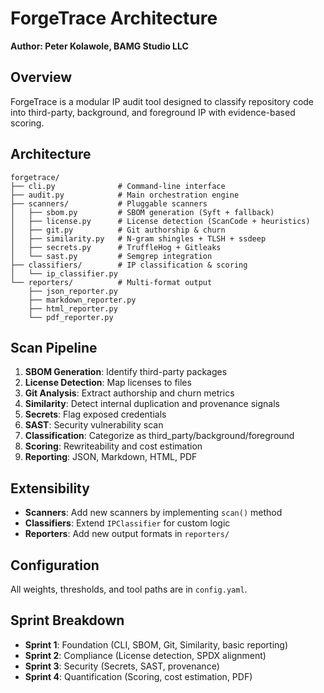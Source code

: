 # ForgeTrace Architecture

**Author: Peter Kolawole, BAMG Studio LLC**

## Overview

ForgeTrace is a modular IP audit tool designed to classify repository code into third-party, background, and foreground IP with evidence-based scoring.

## Architecture

```
forgetrace/
├── cli.py              # Command-line interface
├── audit.py            # Main orchestration engine
├── scanners/           # Pluggable scanners
│   ├── sbom.py         # SBOM generation (Syft + fallback)
│   ├── license.py      # License detection (ScanCode + heuristics)
│   ├── git.py          # Git authorship & churn
│   ├── similarity.py   # N-gram shingles + TLSH + ssdeep
│   ├── secrets.py      # TruffleHog + Gitleaks
│   └── sast.py         # Semgrep integration
├── classifiers/        # IP classification & scoring
│   └── ip_classifier.py
└── reporters/          # Multi-format output
    ├── json_reporter.py
    ├── markdown_reporter.py
    ├── html_reporter.py
    └── pdf_reporter.py
```

## Scan Pipeline

1. **SBOM Generation**: Identify third-party packages
2. **License Detection**: Map licenses to files
3. **Git Analysis**: Extract authorship and churn metrics
4. **Similarity**: Detect internal duplication and provenance signals
5. **Secrets**: Flag exposed credentials
6. **SAST**: Security vulnerability scan
7. **Classification**: Categorize as third_party/background/foreground
8. **Scoring**: Rewriteability and cost estimation
9. **Reporting**: JSON, Markdown, HTML, PDF

## Extensibility

- **Scanners**: Add new scanners by implementing `scan()` method
- **Classifiers**: Extend `IPClassifier` for custom logic
- **Reporters**: Add new output formats in `reporters/`

## Configuration

All weights, thresholds, and tool paths are in `config.yaml`.

## Sprint Breakdown

- **Sprint 1**: Foundation (CLI, SBOM, Git, Similarity, basic reporting)
- **Sprint 2**: Compliance (License detection, SPDX alignment)
- **Sprint 3**: Security (Secrets, SAST, provenance)
- **Sprint 4**: Quantification (Scoring, cost estimation, PDF)

